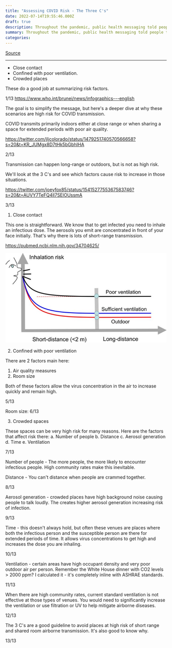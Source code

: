 ```yaml
---
title: "Assessing COVID Risk - The Three C's"
date: 2022-07-14T19:55:46.000Z
draft: true
description: Throughout the pandemic, public health messaging told people to focus on the 3 C's
summary: Throughout the pandemic, public health messaging told people to focus on the 3 C's
categories:
---
```

[Source](https://twitter.com/joeyfox85/status/1547671216047083523)

---

- Close contact
- Confined with poor ventilation.
- Crowded places

These do a good job at summarizing risk factors.

1/13
https://www.who.int/brunei/news/infographics---english

The goal is to simplify the message, but here's a deeper dive at why these scenarios are high risk for COVID transmission.

COVID transmits primarily indoors either at close range or when sharing a space for extended periods with poor air quality.

https://twitter.com/jljcolorado/status/1479251740570566658?s=20&t=KR_JUMgx8D7tHk5bGbhIHA

2/13

Transmission can happen long-range or outdoors, but is not as high risk.

We'll look at the 3 C's and see which factors cause risk to increase in those situations.

https://twitter.com/joeyfox85/status/1541527755367583746?s=20&t=AUVY7TeFQ4ll7SElOUssmA

3/13

1. Close contact

This one is straightforward. We know that to get infected you need to inhale an infectious dose. The aerosols you emit are concentrated in front of your face initially. That's why there is lots of short-range transmission.

https://pubmed.ncbi.nlm.nih.gov/34704625/

![Inhalation vs distance](/inhalation-risk-vs-distance.jpg)

2. Confined with poor ventilation

There are 2 factors main here:
1. Air quality measures
2. Room size

Both of these factors allow the virus concentration in the air to increase quickly and remain high.

5/13

Room size:
6/13

3. Crowded spaces

These spaces can be very high risk for many reasons. Here are the factors that affect risk there:
a. Number of people
b. Distance
c. Aerosol generation
d. Time
e. Ventilation

7/13

Number of people - The more people, the more likely to encounter infectious people. High community rates make this inevitable.

Distance - You can't distance when people are crammed together.

8/13

Aerosol generation - crowded places have high background noise causing people to talk loudly. The creates higher aerosol generation increasing risk of infection.

9/13

Time - this doesn't always hold, but often these venues are places where both the infectious person and the susceptible person are there for extended periods of time. It allows virus concentrations to get high and increases the dose you are inhaling.

10/13

Ventilation - certain areas have high occupant density and very poor outdoor air per person. Remember the White House dinner with CO2 levels > 2000 ppm? I calculated it - it's completely inline with ASHRAE standards. 

11/13

When there are high community rates, current standard ventilation is not effective at those types of venues. You would need to significantly increase the ventilation or use filtration or UV to help mitigate airborne diseases. 

12/13

The 3 C's are a good guideline to avoid places at high risk of short range and shared room airborne transmission. It's also good to know why.

13/13


